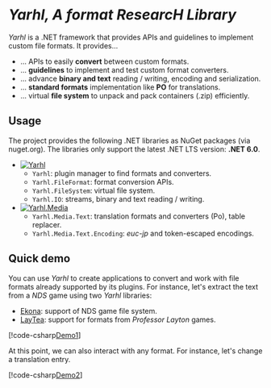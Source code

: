 # _Yarhl, A format ResearcH Library_

_Yarhl_ is a .NET framework that provides APIs and guidelines to implement
custom file formats. It provides...

- ... APIs to easily **convert** between custom formats.
- ... **guidelines** to implement and test custom format converters.
- ... advance **binary and text** reading / writing, encoding and serialization.
- ... **standard formats** implementation like **PO** for translations.
- ... virtual **file system** to unpack and pack containers (.zip) efficiently.

## Usage

The project provides the following .NET libraries as NuGet packages (via
nuget.org). The libraries only support the latest .NET LTS version: **.NET
6.0**.

- [![Yarhl](https://img.shields.io/nuget/v/Yarhl?label=Yarhl&logo=nuget)](https://www.nuget.org/packages/Yarhl)
  - `Yarhl`: plugin manager to find formats and converters.
  - `Yarhl.FileFormat`: format conversion APIs.
  - `Yarhl.FileSystem`: virtual file system.
  - `Yarhl.IO`: streams, binary and text reading / writing.
- [![Yarhl.Media](https://img.shields.io/nuget/v/Yarhl.Media?label=Yarhl.Media&logo=nuget)](https://www.nuget.org/packages/Yarhl.Media)
  - `Yarhl.Media.Text`: translation formats and converters (Po), table replacer.
  - `Yarhl.Media.Text.Encoding`: _euc-jp_ and token-escaped encodings.

## Quick demo

You can use _Yarhl_ to create applications to convert and work with file formats
already supported by its plugins. For instance, let's extract the text from a
_NDS_ game using two _Yarhl_ libraries:

- [Ekona](https://github.com/SceneGate/Ekona/): support of NDS game file system.
- [LayTea](https://github.com/pleonex/LayTea): support for formats from
  _Professor Layton_ games.

[!code-csharp[Demo1](../../../src/Yarhl.Examples/Introduction.cs?name=Demo1)]

At this point, we can also interact with any format. For instance, let's change
a translation entry.

[!code-csharp[Demo2](../../../src/Yarhl.Examples/Introduction.cs?name=Demo2)]
